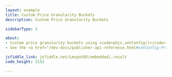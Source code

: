 ```yaml
---
layout: example
title: Custom Price Granularity Buckets
description: Custom Price Granularity Buckets

sidebarType: 1

about:
- Custom price granularity buckets using <code>pbjs.setConfig()</code>
- See the <a href="/dev-docs/publisher-api-reference.html#setConfig-Price-Granularity">the API reference</a> for more detail.

jsfiddle_link: jsfiddle.net/Lmspnt85/embedded/,result
code_height: 2152

---
```


<!--jsfiddle_link: jsfiddle.net/Prebid_Examples/vq05dhnj/2/embedded/html,result-->

